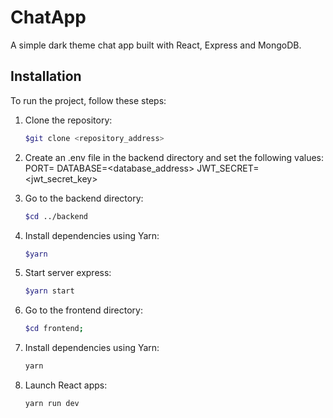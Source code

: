# ChatApp

A simple dark theme chat app built with React, Express and MongoDB.

## Installation

To run the project, follow these steps:

1. Clone the repository:
   ```bash
   $git clone <repository_address>

2. Create an .env file in the backend directory and set the following values:
  PORT=
  DATABASE=<database_address>
  JWT_SECRET=<jwt_secret_key>
  
3. Go to the backend directory:
   ```bash
   $cd ../backend
4. Install dependencies using Yarn:
   ```bash
   $yarn
5. Start server express:
   ```bash
   $yarn start
   
6. Go to the frontend directory:
   ```bash
   $cd frontend;
7. Install dependencies using Yarn:
    ```bash
    yarn
8. Launch React apps:
   ```bash
   yarn run dev

  




